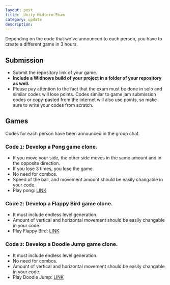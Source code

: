 ```yaml
---
layout: post
title:  Unity Midterm Exam
category: update 
description: 
---
```


Depending on the code that we've announced to each person, you have to create a different game in 3 hours. 

## Submission

- Submit the repository link of your game. 
- **Include a Widnows build of your project in a folder of your repository as well.**
- Please pay attention to the fact that the exam must be done in solo and similar codes will lose points. Codes similar to game jam submission codes or copy-pasted from the internet will also use points, so make sure to write your codes from scratch.


## Games

Codes for each person have been announced in the group chat.

### Code `1`: Develop a Pong game clone.

- If you move your side, the other side moves in the same amount and in the opposite direction.
- If you lose 3 times, you lose the game.
- No need for combos.
- Speed of the ball, and movement amount should be easily changable in your code.
- Play pong: [LINK](https://www.ponggame.org/)

### Code `2`: Develop a Flappy Bird game clone.

- It must include endless level generation.
- Amount of vertical and horizontal movement should be easily changable in your code.
- Play Flappy Bird: [LINK](https://flappybird.io/)

### Code `3`: Develop a Doodle Jump game clone.

- It must include endless level generation.
- No need for combos.
- Amount of vertical and horizontal movement should be easily changable in your code.
- Play Doodle Jump: [LINK](https://poki.com/en/g/doodle-jump)